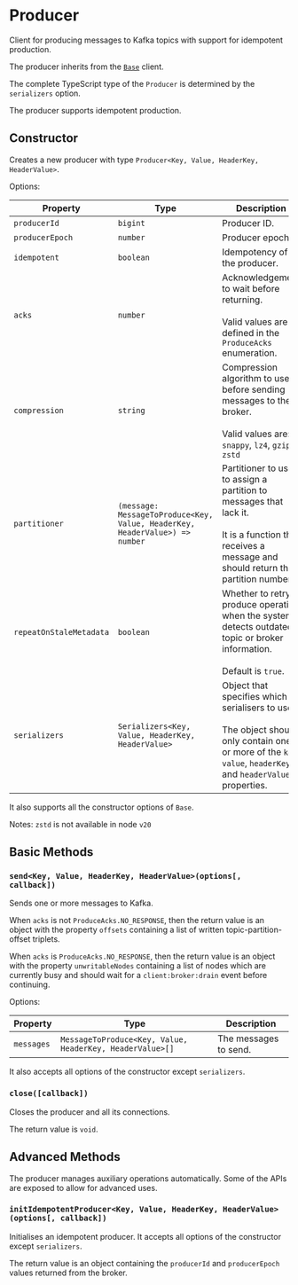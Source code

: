 # Producer

Client for producing messages to Kafka topics with support for idempotent production.

The producer inherits from the [`Base`](./base.md) client.

The complete TypeScript type of the `Producer` is determined by the `serializers` option.

The producer supports idempotent production.

## Constructor

Creates a new producer with type `Producer<Key, Value, HeaderKey, HeaderValue>`.

Options:

| Property                | Type                                                               | Description                                                                                                                                                          |
| ----------------------- | ------------------------------------------------------------------ | -------------------------------------------------------------------------------------------------------------------------------------------------------------------- |
| `producerId`            | `bigint`                                                           | Producer ID.                                                                                                                                                         |
| `producerEpoch`         | `number`                                                           | Producer epoch.                                                                                                                                                      |
| `idempotent`            | `boolean`                                                          | Idempotency of the producer.                                                                                                                                         |
| `acks`                  | `number`                                                           | Acknowledgement to wait before returning.<br/><br/>Valid values are defined in the `ProduceAcks` enumeration.                                                        |
| `compression`           | `string`                                                           | Compression algorithm to use before sending messages to the broker.<br/><br/>Valid values are: `snappy`, `lz4`, `gzip`, `zstd` |
| `partitioner`           | `(message: MessageToProduce<Key, Value, HeaderKey, HeaderValue>) => number` | Partitioner to use to assign a partition to messages that lack it.<br/><br/>It is a function that receives a message and should return the partition number.         |
| `repeatOnStaleMetadata` | `boolean`                                                          | Whether to retry a produce operation when the system detects outdated topic or broker information.<br/><br/>Default is `true`.                                       |
| `serializers`           | `Serializers<Key, Value, HeaderKey, HeaderValue>`                  | Object that specifies which serialisers to use.<br/><br/>The object should only contain one or more of the `key`, `value`, `headerKey` and `headerValue` properties. |

It also supports all the constructor options of `Base`.

Notes: `zstd` is not available in node `v20`

## Basic Methods

### `send<Key, Value, HeaderKey, HeaderValue>(options[, callback])`

Sends one or more messages to Kafka.

When `acks` is not `ProduceAcks.NO_RESPONSE`, then the return value is an object with the property `offsets` containing a list of written topic-partition-offset triplets.

When `acks` is `ProduceAcks.NO_RESPONSE`, then the return value is an object with the property `unwritableNodes` containing a list of nodes which are currently busy and should wait for a `client:broker:drain` event before continuing.

Options:

| Property   | Type                                            | Description           |
| ---------- | ----------------------------------------------- | --------------------- |
| `messages` | `MessageToProduce<Key, Value, HeaderKey, HeaderValue>[]` | The messages to send. |

It also accepts all options of the constructor except `serializers`.

### `close([callback])`

Closes the producer and all its connections.

The return value is `void`.

## Advanced Methods

The producer manages auxiliary operations automatically. Some of the APIs are exposed to allow for advanced uses.

### `initIdempotentProducer<Key, Value, HeaderKey, HeaderValue>(options[, callback])`

Initialises an idempotent producer. It accepts all options of the constructor except `serializers`.

The return value is an object containing the `producerId` and `producerEpoch` values returned from the broker.
